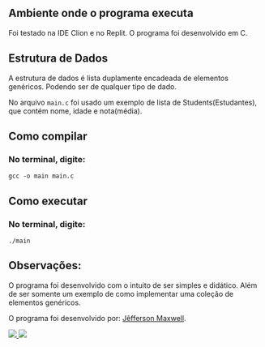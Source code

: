 ## Ambiente onde o programa executa
Foi testado na IDE Clion e no Replit.
O programa foi desenvolvido em C.
## Estrutura de Dados

A estrutura de dados é lista duplamente encadeada de elementos genéricos. Podendo ser de qualquer tipo de dado.

No arquivo `main.c` foi usado um exemplo de lista de Students(Estudantes), que contém nome, idade e nota(média).


## Como compilar
### No terminal, digite:
    gcc -o main main.c


## Como executar
### No terminal, digite:
    ./main

## Observações:
O programa foi desenvolvido com o intuito de ser simples e didático.
Além de ser somente um exemplo de como implementar uma coleção de elementos genéricos.

O programa foi desenvolvido por: [Jêfferson Maxwell](https://portfolio-beta-green-iota.vercel.app/).

<div> 
  <a href="https://www.instagram.com/j_maxwell__/" target="_blank">
    <img src="https://img.shields.io/badge/-Instagram-%23E4405F?style=for-the-badge&logo=instagram&logoColor=white" target="_blank">
  </a> 
  <a href = "mailto:jefferson.maxwell1603@gmail.com">
    <img src="https://img.shields.io/badge/-Gmail-%23333?style=for-the-badge&logo=gmail&logoColor=white" target="_blank">
  </a>
</div>